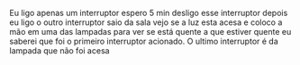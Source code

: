 Eu ligo apenas um interruptor espero 5 min desligo esse interruptor
depois eu ligo o outro interruptor saio da sala  vejo se a luz esta acesa e coloco a mão em uma das lampadas para ver se está quente a que estiver quente eu saberei que foi o primeiro interruptor acionado. O ultimo interruptor é da lampada que não foi acesa
